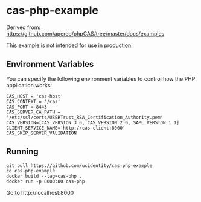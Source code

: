 # cas-php-example

Derived from: https://github.com/apereo/phpCAS/tree/master/docs/examples

This example is not intended for use in production.

## Environment Variables

You can specify the following environment variables to control how the PHP application works:

```shell
CAS_HOST = 'cas-host'
CAS_CONTEXT = '/cas'
CAS_PORT = 8443
CAS_SERVER_CA_PATH = '/etc/ssl/certs/USERTrust_RSA_Certification_Authority.pem'
CAS_VERSION=[CAS_VERSION_3_0, CAS_VERSION_2_0, SAML_VERSION_1_1]
CLIENT_SERVICE_NAME='http://cas-client:8000'
CAS_SKIP_SERVER_VALIDATION
```

## Running

```shell
git pull https://github.com/ucidentity/cas-php-example
cd cas-php-example
docker build --tag=cas-php .
docker run -p 8000:80 cas-php
```

Go to http://localhost:8000
